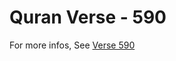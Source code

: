 # Quran Verse - 590 

For more infos, See [Verse 590](https://www.quranbookk.com/quran/search?q=590)